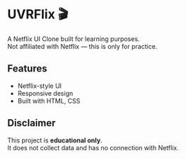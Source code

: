 # UVRFlix 🎬

A Netflix UI Clone built for learning purposes.  
Not affiliated with Netflix — this is only for practice.

## Features
- Netflix-style UI  
- Responsive design  
- Built with HTML, CSS 

## Disclaimer
This project is **educational only**.  
It does not collect data and has no connection with Netflix.
